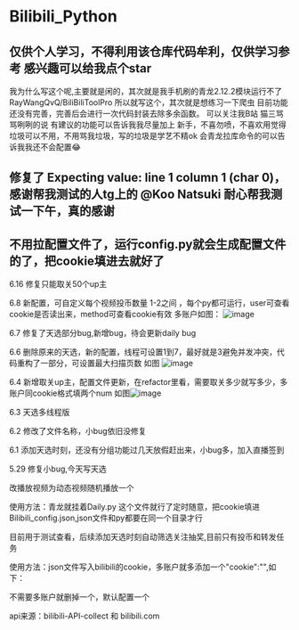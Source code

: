 # Bilibili_Python
## 仅供个人学习，不得利用该仓库代码牟利，仅供学习参考  感兴趣可以给我点个star
我为什么写这个呢,主要就是闲的，其次就是我手机刷的青龙2.12.2模块运行不了 RayWangQvQ/BiliBiliToolPro 所以就写这个，其次就是想练习一下爬虫
目前功能还没有完善，完善后会进行一次代码封装去除多余函数。
可以关注我B站 猫三骂骂咧咧的说
有建议的功能可以告诉我我尽量加上
新手，不喜勿喷，不喜欢用觉得垃圾可以不用，不用骂我垃圾，写的垃圾是学艺不精ok
会青龙拉库命令的可以告诉我我还不会配置😂

## 修复了 Expecting value: line 1 column 1 (char 0)，感谢帮我测试的人tg上的 @Koo Natsuki 耐心帮我测试一下午，真的感谢

## 不用拉配置文件了，运行config.py就会生成配置文件的了，把cookie填进去就好了
6.16 修复只能取关50个up主

6.8 新配置，可自定义每个视频投币数量 1-2之间 ，每个py都可运行，user可查看cookie是否读出来，method可查看cookie有效 多账户如图：
![image](https://user-images.githubusercontent.com/63834404/172534292-379beceb-fa2d-42dc-ab4e-39cb965181fc.png)

6.7 修复了天选部分bug,新增bug，待会更新daily bug

6.6 删除原来的天选，新的配置，线程可设置1到7，最好就是3避免并发冲突，代码重构了一部分，可设置最大扫描页数 如图 ![image](https://user-images.githubusercontent.com/63834404/172145153-d9772e37-55df-4455-b6e3-e616fdc32469.png)


6.4 新增取关up主，配置文件更新，在refactor里看，需要取关多少就写多少，多账户同cookie格式填两个num 如图![image](https://user-images.githubusercontent.com/63834404/171981480-0dff8dea-f96f-4aef-82e0-7e85e333de39.png)


6.3 天选多线程版

6.2 修改了文件名称，小bug依旧没修复

6.1 添加天选时刻，还没有分组功能过几天放假赶出来，小bug多，加入直播签到

5.29 修复小bug,今天写天选

改播放视频为动态视频随机播放一个
 
使用方法：青龙就挂着Daily.py 这个文件就行了定时随意，把cookie填进Bilibili_config.json,json文件和py都要在同一个目录才行

目前用于测试查看，后续添加天选时刻自动筛选关注抽奖,目前只有投币和转发任务

使用方法：json文件写入bilibili的cookie，多账户就多添加一个"cookie":"",如下：

不需要多账户就删掉一个，默认配置一个

api来源：bilibili-API-collect   和  bilibili.com
